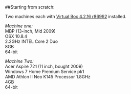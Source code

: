 ##Starting from scratch:

Two machines each with [Virtual Box 4.2.16 r86992](https://www.virtualbox.org/wiki/Downloads) installed.

*Machine one:*  
MBP (13-inch, Mid 2009)  
OSX 10.8.4   
2.2GHz INTEL Core 2 Duo  
8GB  
64-bit  

*Machine Two:*  
Acer Aspire 721 (11 inch, bought 2009)  
Windows 7 Home Premium Service pk1  
AMD Athlon II Neo K145 Processor 1.8GHz  
4GB  
64-bit  


